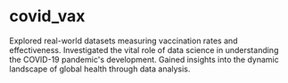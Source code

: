 # covid_vax
Explored real-world datasets measuring vaccination rates and effectiveness. Investigated the vital role of data science in understanding the COVID-19 pandemic's development. Gained insights into the dynamic landscape of global health through data analysis.
